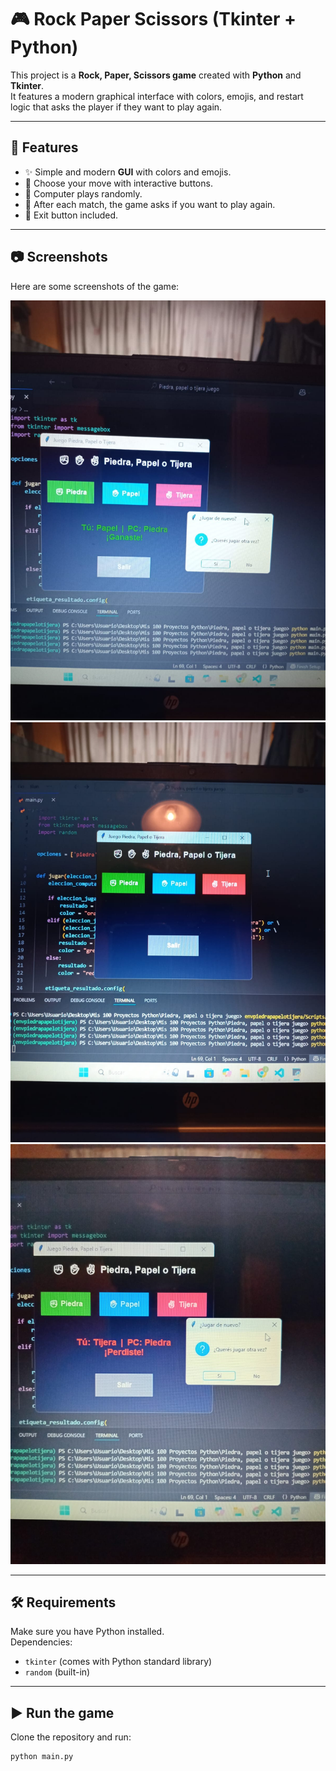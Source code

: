 # 🎮 Rock Paper Scissors (Tkinter + Python)

This project is a **Rock, Paper, Scissors game** created with **Python** and **Tkinter**.  
It features a modern graphical interface with colors, emojis, and restart logic that asks the player if they want to play again.

---

## 📌 Features
- ✨ Simple and modern **GUI** with colors and emojis.
- 🔘 Choose your move with interactive buttons.
- 🤖 Computer plays randomly.
- 🔄 After each match, the game asks if you want to play again.
- 🚪 Exit button included.

---

## 📷 Screenshots

Here are some screenshots of the game:

![Main Menu](imagenes_juego/imagen1.jpeg)  
![Gameplay](imagenes_juego/imagen2.jpeg)  
![Result](imagenes_juego/imagen3.jpeg)  

---

## 🛠️ Requirements

Make sure you have Python installed.  
Dependencies:
- `tkinter` (comes with Python standard library)
- `random` (built-in)

---

## ▶️ Run the game

Clone the repository and run:

```bash
python main.py
